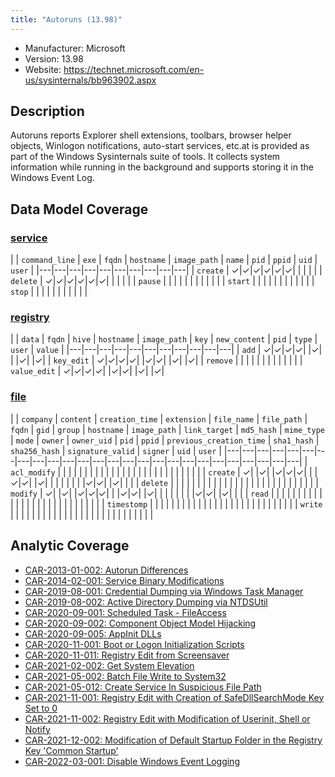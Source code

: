 ```yaml
---
title: "Autoruns (13.98)"
---
```


- Manufacturer: Microsoft
- Version: 13.98
- Website: https://technet.microsoft.com/en-us/sysinternals/bb963902.aspx


## Description
Autoruns reports Explorer shell extensions, toolbars, browser helper objects, Winlogon notifications, auto-start services, etc.at is provided as part of the Windows Sysinternals suite of tools. It collects system information while running in the background and supports storing it in the Windows Event Log.



## Data Model Coverage

### [service](../data_model/service)

| | `command_line` | `exe` | `fqdn` | `hostname` | `image_path` | `name` | `pid` | `ppid` | `uid` | `user` |
|---|---|---|---|---|---|---|---|---|---|
| `create` | ✓|✓|✓|✓|✓|✓| | | | |
| `delete` | ✓|✓|✓|✓|✓|✓| | | | |
| `pause` |  | | | | | | | | | |
| `start` |  | | | | | | | | | |
| `stop` |  | | | | | | | | | |

### [registry](../data_model/registry)

| | `data` | `fqdn` | `hive` | `hostname` | `image_path` | `key` | `new_content` | `pid` | `type` | `user` | `value` |
|---|---|---|---|---|---|---|---|---|---|---|
| `add` | ✓|✓|✓|✓| |✓| | |✓| |✓|
| `key_edit` | ✓|✓|✓|✓| |✓|✓| |✓| |✓|
| `remove` |  | | | | | | | | | | |
| `value_edit` | ✓|✓|✓|✓| |✓|✓| |✓| |✓|

### [file](../data_model/file)

| | `company` | `content` | `creation_time` | `extension` | `file_name` | `file_path` | `fqdn` | `gid` | `group` | `hostname` | `image_path` | `link_target` | `md5_hash` | `mime_type` | `mode` | `owner` | `owner_uid` | `pid` | `ppid` | `previous_creation_time` | `sha1_hash` | `sha256_hash` | `signature_valid` | `signer` | `uid` | `user` |
|---|---|---|---|---|---|---|---|---|---|---|---|---|---|---|---|---|---|---|---|---|---|---|---|---|---|
| `acl_modify` |  | | | | | | | | | | | | | | | | | | | | | | | | | |
| `create` | ✓| |✓| |✓|✓|✓| | |✓|✓| |✓| | | | | | | |✓|✓| |✓| | |
| `delete` |  | | | | | | | | | | | | | | | | | | | | | | | | | |
| `modify` | ✓| |✓| |✓|✓|✓| | |✓|✓| |✓| | | | | | | |✓|✓| |✓| | |
| `read` |  | | | | | | | | | | | | | | | | | | | | | | | | | |
| `timestomp` |  | | | | | | | | | | | | | | | | | | | | | | | | | |
| `write` |  | | | | | | | | | | | | | | | | | | | | | | | | | |




## Analytic Coverage

 - [CAR-2013-01-002: Autorun Differences](../analytics/CAR-2013-01-002)
 - [CAR-2014-02-001: Service Binary Modifications](../analytics/CAR-2014-02-001)
 - [CAR-2019-08-001: Credential Dumping via Windows Task Manager](../analytics/CAR-2019-08-001)
 - [CAR-2019-08-002: Active Directory Dumping via NTDSUtil](../analytics/CAR-2019-08-002)
 - [CAR-2020-09-001: Scheduled Task - FileAccess](../analytics/CAR-2020-09-001)
 - [CAR-2020-09-002: Component Object Model Hijacking](../analytics/CAR-2020-09-002)
 - [CAR-2020-09-005: AppInit DLLs](../analytics/CAR-2020-09-005)
 - [CAR-2020-11-001: Boot or Logon Initialization Scripts](../analytics/CAR-2020-11-001)
 - [CAR-2020-11-011: Registry Edit from Screensaver](../analytics/CAR-2020-11-011)
 - [CAR-2021-02-002: Get System Elevation](../analytics/CAR-2021-02-002)
 - [CAR-2021-05-002: Batch File Write to System32](../analytics/CAR-2021-05-002)
 - [CAR-2021-05-012: Create Service In Suspicious File Path](../analytics/CAR-2021-05-012)
 - [CAR-2021-11-001: Registry Edit with Creation of SafeDllSearchMode Key Set to 0](../analytics/CAR-2021-11-001)
 - [CAR-2021-11-002: Registry Edit with Modification of Userinit, Shell or Notify](../analytics/CAR-2021-11-002)
 - [CAR-2021-12-002: Modification of Default Startup Folder in the Registry Key 'Common Startup'](../analytics/CAR-2021-12-002)
 - [CAR-2022-03-001: Disable Windows Event Logging](../analytics/CAR-2022-03-001)
